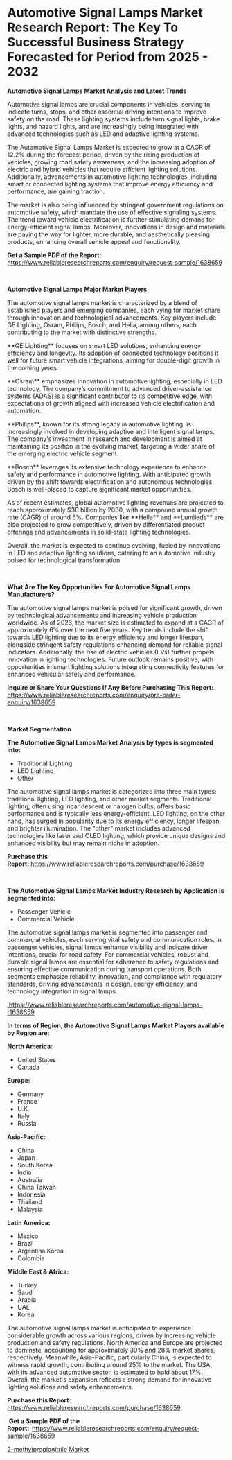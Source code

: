 <p><h1>Automotive Signal Lamps Market Research Report: The Key To Successful Business Strategy Forecasted for Period from 2025 - 2032</h1></p><p><strong>Automotive Signal Lamps Market Analysis and Latest Trends</strong></p>
<p><p>Automotive signal lamps are crucial components in vehicles, serving to indicate turns, stops, and other essential driving intentions to improve safety on the road. These lighting systems include turn signal lights, brake lights, and hazard lights, and are increasingly being integrated with advanced technologies such as LED and adaptive lighting systems. </p><p>The Automotive Signal Lamps Market is expected to grow at a CAGR of 12.2% during the forecast period, driven by the rising production of vehicles, growing road safety awareness, and the increasing adoption of electric and hybrid vehicles that require efficient lighting solutions. Additionally, advancements in automotive lighting technologies, including smart or connected lighting systems that improve energy efficiency and performance, are gaining traction. </p><p>The market is also being influenced by stringent government regulations on automotive safety, which mandate the use of effective signaling systems. The trend toward vehicle electrification is further stimulating demand for energy-efficient signal lamps. Moreover, innovations in design and materials are paving the way for lighter, more durable, and aesthetically pleasing products, enhancing overall vehicle appeal and functionality.</p></p>
<p><strong>Get a Sample PDF of the Report:&nbsp;</strong> <a href="https://www.reliableresearchreports.com/enquiry/request-sample/1638659?utm_campaign=2030&utm_medium=2&utm_source=Github&utm_content=ia&utm_term=23032025&utm_id=automotive-signal-lamps">https://www.reliableresearchreports.com/enquiry/request-sample/1638659</a></p>
<p>&nbsp;</p>
<p><strong>Automotive Signal Lamps Major Market Players</strong></p>
<p><p>The automotive signal lamps market is characterized by a blend of established players and emerging companies, each vying for market share through innovation and technological advancements. Key players include GE Lighting, Osram, Philips, Bosch, and Hella, among others, each contributing to the market with distinctive strengths.</p><p>**GE Lighting** focuses on smart LED solutions, enhancing energy efficiency and longevity. Its adoption of connected technology positions it well for future smart vehicle integrations, aiming for double-digit growth in the coming years.</p><p>**Osram** emphasizes innovation in automotive lighting, especially in LED technology. The company’s commitment to advanced driver-assistance systems (ADAS) is a significant contributor to its competitive edge, with expectations of growth aligned with increased vehicle electrification and automation.</p><p>**Philips**, known for its strong legacy in automotive lighting, is increasingly involved in developing adaptive and intelligent signal lamps. The company's investment in research and development is aimed at maintaining its position in the evolving market, targeting a wider share of the emerging electric vehicle segment.</p><p>**Bosch** leverages its extensive technology experience to enhance safety and performance in automotive lighting. With anticipated growth driven by the shift towards electrification and autonomous technologies, Bosch is well-placed to capture significant market opportunities.</p><p>As of recent estimates, global automotive lighting revenues are projected to reach approximately $30 billion by 2030, with a compound annual growth rate (CAGR) of around 5%. Companies like **Hella** and **Lumileds** are also projected to grow competitively, driven by differentiated product offerings and advancements in solid-state lighting technologies.</p><p>Overall, the market is expected to continue evolving, fueled by innovations in LED and adaptive lighting solutions, catering to an automotive industry poised for technological transformation.</p></p>
<p>&nbsp;</p>
<p><strong>What Are The Key Opportunities For Automotive Signal Lamps Manufacturers?</strong></p>
<p><p>The automotive signal lamps market is poised for significant growth, driven by technological advancements and increasing vehicle production worldwide. As of 2023, the market size is estimated to expand at a CAGR of approximately 6% over the next five years. Key trends include the shift towards LED lighting due to its energy efficiency and longer lifespan, alongside stringent safety regulations enhancing demand for reliable signal indicators. Additionally, the rise of electric vehicles (EVs) further propels innovation in lighting technologies. Future outlook remains positive, with opportunities in smart lighting solutions integrating connectivity features for enhanced vehicular safety and performance.</p></p>
<p><strong>Inquire or Share Your Questions If Any Before Purchasing This Report:</strong> <a href="https://www.reliableresearchreports.com/enquiry/pre-order-enquiry/1638659?utm_campaign=2030&utm_medium=2&utm_source=Github&utm_content=ia&utm_term=23032025&utm_id=automotive-signal-lamps">https://www.reliableresearchreports.com/enquiry/pre-order-enquiry/1638659</a></p>
<p>&nbsp;</p>
<p><strong>Market Segmentation</strong></p>
<p><strong>The Automotive Signal Lamps Market Analysis by types is segmented into:</strong></p>
<p><ul><li>Traditional Lighting</li><li>LED Lighting</li><li>Other</li></ul></p>
<p><p>The automotive signal lamps market is categorized into three main types: traditional lighting, LED lighting, and other market segments. Traditional lighting, often using incandescent or halogen bulbs, offers basic performance and is typically less energy-efficient. LED lighting, on the other hand, has surged in popularity due to its energy efficiency, longer lifespan, and brighter illumination. The "other" market includes advanced technologies like laser and OLED lighting, which provide unique designs and enhanced visibility but may remain niche in adoption.</p></p>
<p><strong>Purchase this Report:&nbsp;</strong><a href="https://www.reliableresearchreports.com/purchase/1638659?utm_campaign=2030&utm_medium=2&utm_source=Github&utm_content=ia&utm_term=23032025&utm_id=automotive-signal-lamps">https://www.reliableresearchreports.com/purchase/1638659</a></p>
<p>&nbsp;</p>
<p><strong>The Automotive Signal Lamps Market Industry Research by Application is segmented into:</strong></p>
<p><ul><li>Passenger Vehicle</li><li>Commercial Vehicle</li></ul></p>
<p><p>The automotive signal lamps market is segmented into passenger and commercial vehicles, each serving vital safety and communication roles. In passenger vehicles, signal lamps enhance visibility and indicate driver intentions, crucial for road safety. For commercial vehicles, robust and durable signal lamps are essential for adherence to safety regulations and ensuring effective communication during transport operations. Both segments emphasize reliability, innovation, and compliance with regulatory standards, driving advancements in design, energy efficiency, and technology integration in signal lamps.</p></p>
<p><a href="https://www.reliableresearchreports.com/automotive-signal-lamps-r1638659?utm_campaign=2030&utm_medium=2&utm_source=Github&utm_content=ia&utm_term=23032025&utm_id=automotive-signal-lamps">&nbsp;https://www.reliableresearchreports.com/automotive-signal-lamps-r1638659</a></p>
<p><strong>In terms of Region, the Automotive Signal Lamps Market Players available by Region are:</strong></p>
<p>
    <p> <strong> North America: </strong>
        <ul>
            <li>United States</li>
            <li>Canada</li>
        </ul>
        </p> 
    <p> <strong> Europe: </strong>
        <ul>
            <li>Germany</li>
            <li>France</li>
            <li>U.K.</li>
            <li>Italy</li>
            <li>Russia</li>
        </ul>
        </p> 
    <p> <strong> Asia-Pacific: </strong>
        <ul>
            <li>China</li>
            <li>Japan</li>
            <li>South Korea</li>
            <li>India</li>
            <li>Australia</li>
            <li>China Taiwan</li>
            <li>Indonesia</li>
            <li>Thailand</li>
            <li>Malaysia</li>
        </ul>
        </p> 
    <p> <strong> Latin America: </strong>
        <ul>
            <li>Mexico</li>
            <li>Brazil</li>
            <li>Argentina Korea</li>
            <li>Colombia</li>
        </ul>
        </p> 
    <p> <strong> Middle East & Africa: </strong>
        <ul>
            <li>Turkey</li>
            <li>Saudi</li>
            <li>Arabia</li>
            <li>UAE</li>
            <li>Korea</li>
        </ul>
    </p>
    </p>
<p><p>The automotive signal lamps market is anticipated to experience considerable growth across various regions, driven by increasing vehicle production and safety regulations. North America and Europe are projected to dominate, accounting for approximately 30% and 28% market shares, respectively. Meanwhile, Asia-Pacific, particularly China, is expected to witness rapid growth, contributing around 25% to the market. The USA, with its advanced automotive sector, is estimated to hold about 17%. Overall, the market's expansion reflects a strong demand for innovative lighting solutions and safety enhancements.</p></p>
<p><strong>Purchase this Report: </strong><a href="https://www.reliableresearchreports.com/purchase/1638659?utm_campaign=2030&utm_medium=2&utm_source=Github&utm_content=ia&utm_term=23032025&utm_id=automotive-signal-lamps">https://www.reliableresearchreports.com/purchase/1638659</a></p>
<p>&nbsp;<strong>Get a Sample PDF of the Report:&nbsp;&nbsp;</strong><a href="https://www.reliableresearchreports.com/enquiry/request-sample/1638659?utm_campaign=2030&utm_medium=2&utm_source=Github&utm_content=ia&utm_term=23032025&utm_id=automotive-signal-lamps">https://www.reliableresearchreports.com/enquiry/request-sample/1638659</a></p>
<p><strong></strong></p>
<p><p><a href="https://github.com/NargisHussain432/Market-Research-Report-List-1/blob/main/2-methylpropionitrile-market.md?utm_campaign=2030&utm_medium=2&utm_source=Github&utm_content=ia&utm_term=23032025&utm_id=automotive-signal-lamps">2-methylpropionitrile Market</a></p></p>